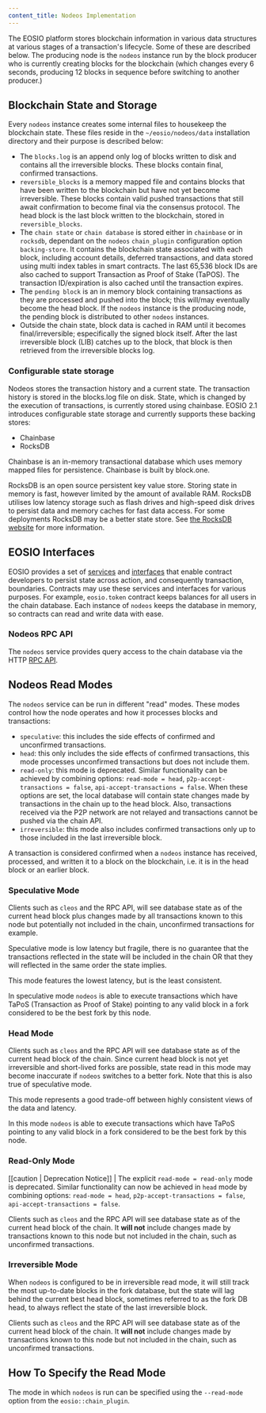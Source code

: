 ```yaml
---
content_title: Nodeos Implementation
---
```


The EOSIO platform stores blockchain information in various data structures at various stages of a transaction's lifecycle. Some of these are described below. The producing node is the `nodeos` instance run by the block producer who is currently creating blocks for the blockchain (which changes every 6 seconds, producing 12 blocks in sequence before switching to another producer.)

## Blockchain State and Storage

Every `nodeos` instance creates some internal files to housekeep the blockchain state. These files reside in the `~/eosio/nodeos/data` installation directory and their purpose is described below:

* The `blocks.log` is an append only log of blocks written to disk and contains all the irreversible blocks. These blocks contain final, confirmed transactions.
* `reversible_blocks` is a memory mapped file and contains blocks that have been written to the blockchain but have not yet become irreversible. These blocks contain valid pushed transactions that still await confirmation to become final via the consensus protocol. The head block is the last block written to the blockchain, stored in `reversible_blocks`.
* The `chain state` or `chain database` is stored either in `chainbase` or in `rocksdb`, dependant on the `nodeos` `chain_plugin` configuration option `backing-store`. It contains the blockchain state associated with each block, including account details, deferred transactions, and data stored using multi index tables in smart contracts. The last 65,536 block IDs are also cached to support Transaction as Proof of Stake (TaPOS). The transaction ID/expiration is also cached until the transaction expires.
* The `pending block` is an in memory block containing transactions as they are processed and pushed into the block; this will/may eventually become the head block. If the `nodeos` instance is the producing node, the pending block is distributed to other `nodeos` instances.
* Outside the chain state, block data is cached in RAM until it becomes final/irreversible; especifically the signed block itself. After the last irreversible block (LIB) catches up to the block, that block is then retrieved from the irreversible blocks log.

### Configurable state storage

Nodeos stores the transaction history and a current state. The transaction history is stored in the blocks.log file on disk. State, which is changed by the execution of transactions, is currently stored using chainbase. EOSIO 2.1 introduces configurable state storage and currently supports these backing stores:

* Chainbase
* RocksDB

Chainbase is an in-memory transactional database which uses memory mapped files for persistence.  Chainbase is built by block.one. 

RocksDB is an open source persistent key value store. Storing state in memory is fast, however limited by the amount of available RAM. RocksDB utilises low latency storage such as flash drives and high-speed disk drives to persist data and memory caches for fast data access. For some deployments RocksDB may be a better state store. See [the RocksDB website](https://rocksdb.org/) for more information.


## EOSIO Interfaces

EOSIO provides a set of [services](../../) and [interfaces](https://developers.eos.io/manuals/eosio.cdt/latest/files) that enable contract developers to persist state across action, and consequently transaction, boundaries. Contracts may use these services and interfaces for various purposes. For example, `eosio.token` contract keeps balances for all users in the chain database. Each instance of `nodeos` keeps the database in memory, so contracts can read and write data with ease.

### Nodeos RPC API

The `nodeos` service provides query access to the chain database via the HTTP [RPC API](../05_rpc_apis/index.md).

## Nodeos Read Modes

The `nodeos` service can be run in different "read" modes. These modes control how the node operates and how it processes blocks and transactions:

- `speculative`: this includes the side effects of confirmed and unconfirmed transactions.
- `head`: this only includes the side effects of confirmed transactions, this mode processes unconfirmed transactions but does not include them.
- `read-only`: this mode is deprecated. Similar functionality can be achieved by combining options: `read-mode = head`, `p2p-accept-transactions = false`, `api-accept-transactions = false`. When these options are set, the local database will contain state changes made by transactions in the chain up to the head block. Also, transactions received via the P2P network are not relayed and transactions cannot be pushed via the chain API.
- `irreversible`: this mode also includes confirmed transactions only up to those included in the last irreversible block.

A transaction is considered confirmed when a `nodeos` instance has received, processed, and written it to a block on the blockchain, i.e. it is in the head block or an earlier block.

### Speculative Mode

Clients such as `cleos` and the RPC API, will see database state as of the current head block plus changes made by all transactions known to this node but potentially not included in the chain, unconfirmed transactions for example.

Speculative mode is low latency but fragile, there is no guarantee that the transactions reflected in the state will be included in the chain OR that they will reflected in the same order the state implies.  

This mode features the lowest latency, but is the least consistent. 

In speculative mode `nodeos` is able to execute transactions which have TaPoS (Transaction as Proof of Stake) pointing to any valid block in a fork considered to be the best fork by this node.

### Head Mode

Clients such as `cleos` and the RPC API will see database state as of the current head block of the chain.  Since current head block is not yet irreversible and short-lived forks are possible, state read in this mode may become inaccurate  if `nodeos` switches to a better fork.  Note that this is also true of speculative mode.  

This mode represents a good trade-off between highly consistent views of the data and latency.

In this mode `nodeos` is able to execute transactions which have TaPoS pointing to any valid block in a fork considered to be the best fork by this node.

### Read-Only Mode

[[caution | Deprecation Notice]]
| The explicit `read-mode = read-only` mode is deprecated. Similar functionality can now be achieved in `head` mode by combining options: `read-mode = head`, `p2p-accept-transactions = false`, `api-accept-transactions = false`.

Clients such as `cleos` and the RPC API will see database state as of the current head block of the chain. It **will not** include changes made by transactions known to this node but not included in the chain, such as unconfirmed transactions.

### Irreversible Mode

When `nodeos` is configured to be in irreversible read mode, it will still track the most up-to-date blocks in the fork database, but the state will lag behind the current best head block, sometimes referred to as the fork DB head, to always reflect the state of the last irreversible block. 

Clients such as `cleos` and the RPC API will see database state as of the current head block of the chain. It **will not** include changes made by transactions known to this node but not included in the chain, such as unconfirmed transactions.

## How To Specify the Read Mode

The mode in which `nodeos` is run can be specified using the `--read-mode` option from the `eosio::chain_plugin`.
